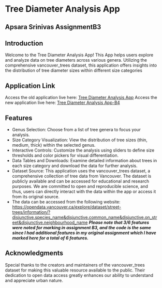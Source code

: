 # Tree Diameter Analysis App
## Apsara Srinivas AssignmentB3
## Introduction
Welcome to the Tree Diameter Analysis App! This App helps users explore and analyze data on tree diameters across various genera. Utilizing the comprehensive vancouver_trees dataset, this application offers insights into the distribution of tree diameter sizes within different size categories

## Application Link
Access the old application live here: [Tree Diameter Analysis App](https://apsarasrinivas.shinyapps.io/AssignmentB3/)
Access the new application live here: [Tree Diameter Analysis App-B4](https://apsarasrinivas.shinyapps.io/AssignmentB4/)

## Features
- Genus Selection: Choose from a list of tree genera to focus your analysis.
- Size Category Visualization: View the distribution of tree sizes (thin, medium, thick) within the selected genus.
- Interactive Controls: Customize the analysis using sliders to define size thresholds and color pickers for visual differentiation.
- Data Tables and Downloads: Examine detailed information about trees in each size category and download the data for further analysis.
- Dataset Source: This application uses the vancouver_trees dataset, a comprehensive collection of tree data from Vancouver. The dataset is publicly available and can be accessed for educational and research purposes. We are committed to open and reproducible science, and thus, users can directly interact with the data within the app or access it from its original source.
- The data can be accessed from the following website: https://opendata.vancouver.ca/explore/dataset/street-trees/information/?disjunctive.species_name&disjunctive.common_name&disjunctive.on_street&disjunctive.neighbourhood_name
_**Please note that 3/6 features were noted for marking in assignment B3, and the code is the same since I had additional features in my original assignment 
which I have marked here for a total of 6 features.**_
## Acknowledgments
Special thanks to the creators and maintainers of the vancouver_trees dataset for making this valuable resource available to the public. Their dedication to open data access greatly enhances our ability to understand and appreciate urban nature.
